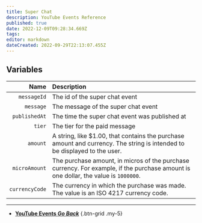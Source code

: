```yaml
---
title: Super Chat
description: YouTube Events Reference
published: true
date: 2022-12-09T09:28:34.669Z
tags: 
editor: markdown
dateCreated: 2022-09-29T22:13:07.455Z
---
```


## Variables
Name | Description
----:|:------------
`messageId` | The id of the super chat event
`message` | The message of the super chat event
`publishedAt` | The time the super chat event was published at
`tier` | The tier for the paid message
`amount` | A string, like $1.00, that contains the purchase amount and currency. The string is intended to be displayed to the user.
`microAmount` | The purchase amount, in micros of the purchase currency. For example, if the purchase amount is one dollar, the value is `1000000`.
`currencyCode` | The currency in which the purchase was made. The value is an ISO 4217 currency code.

---

- [<i class="mdi mdi-chevron-left"></i>**YouTube Events *Go Back***](/en/Platforms/YouTube/Events)
{.btn-grid .my-5}